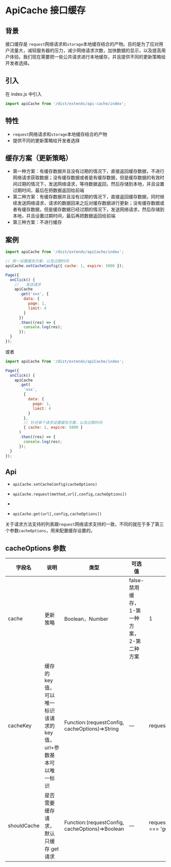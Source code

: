 # ApiCache 接口缓存

## 背景

接口缓存是 `request`网络请求和`storage`本地缓存结合的产物。目的是为了应对用户流量大，减轻服务器的压力，减少网络请求次数，加快数据的显示，以及提高用户体验。我们现在需要把一些公共请求进行本地缓存，并且提供不同的更新策略给开发者选择。

## 引入

在 index.js 中引入

```javascript
import apiCache from '/dist/extends/api-cache/index';
```

## 特性

- `request`网络请求和`storage`本地缓存结合的产物
- 提供不同的更新策略给开发者选择

## 缓存方案（更新策略）

- 第一种方案：有缓存数据并且没有过期的情况下，直接返回缓存数据，不进行网络请求获取数据；没有缓存数据或者是有缓存数据，但是缓存数据的有效时间过期的情况下，发送网络请求，等待数据返回，然后存储到本地，并且设置过期时间，最后在把数据返回给前端
- 第二种方案：有缓存数据并且没有过期的情况下，直接返回缓存数据，同时继续发送网络请求，请求的数据回来之后对缓存数据进行更新；没有缓存数据或者有缓存数据，但是缓存数据已经过期的情况下，发送网络请求，然后存储到本地，并且设置过期时间，最后再把数据返回给前端
- 第三种方案：不进行缓存

## 案例

```javascript
import apiCache from '/dist/extends/apiCache/index';

// 统一设置缓存方案，以及过期时间
apiCache.setCacheConfig({ cache: 1, expire: 5000 });

Page({
  onClick() {
    //   发送请求
    apiCache
      .get('xxx', {
        data: {
          page: 1,
          limit: 4
        }
      })
      .then((res) => {
        console.log(res);
      });
  }
});
```

或者

```javascript
import apiCache from '/dist/extends/apiCache/index';

Page({
  onClick() {
    apiCache
      .get(
        'xxx',
        {
          data: {
            page: 1,
            limit: 4
          }
        },
        // 针对单个请求设置缓存方案，以及过期时间
        { cache: 1, expire: 5000 }
      )
      .then((res) => {
        console.log(res);
      });
  }
});
```

## Api

- `apiCache.setCacheConfig(cacheOptions)`

- `apiCache.request(method,url[,config,cacheOptions])`
-
- `apiCache.get(url[,config,cacheOptions])`

关于请求方法支持的列表跟`request`网络请求支持的一致，不同的就在于多了第三个参数`cacheOptions`，用来配置缓存设置的。

## cacheOptions 参数

| 字段名      | 说明                                                                 | 类型                                            | 可选值                                     | 默认值                         |
| ----------- | -------------------------------------------------------------------- | ----------------------------------------------- | ------------------------------------------ | ------------------------------ |
| cache       | 更新策略                                                             | Boolean，Number                                 | false-禁用缓存，1-第一种方案，2-第二种方案 | 1                              |
| cacheKey    | 缓存的 key 值，可以唯一标识该请求的 key 值，url+参数基本可以唯一标识 | Function:(requestConfig, cacheOptions)=>String  | —                                          | requestConfig.url              |
| shouldCache | 是否需要缓存请求，默认只缓存 get 请求                                | Function:(requestConfig, cacheOptions)=>Boolean | —                                          | requestConfig.method === 'get' |
